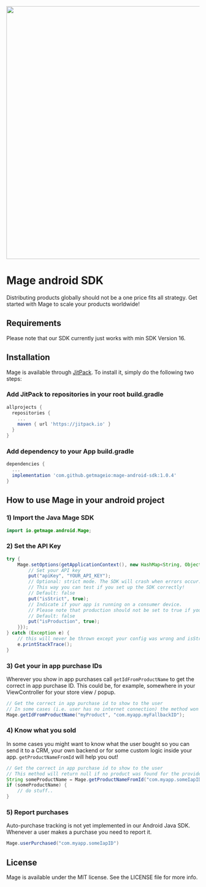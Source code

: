 <p align="center"><a href="https://www.getmage.io/"><img width="660" src="https://uploads-ssl.webflow.com/5eb96fb23eccf7fcdeb3d89f/5ef20b997a17d70677effb6f_header.svg"></a></p>

# Mage android SDK

Distributing products globally should not be a one price fits all strategy. Get started with Mage to scale your products worldwide!

## Requirements
Please note that our SDK currently just works with min SDK Version 16.

## Installation

Mage is available through [JitPack](https://jitpack.io/). To install
it, simply do the following two steps:

### Add JitPack to repositories in your root build.gradle
```gradle
allprojects {
  repositories {
    ...
    maven { url 'https://jitpack.io' }
  }
}
```

### Add dependency to your App build.gradle
```gradle
dependencies {
  ...
  implementation 'com.github.getmageio:mage-android-sdk:1.0.4'
}
```

## How to use Mage in your android project

### 1) Import the Java Mage SDK

```java
import io.getmage.android.Mage;
```

### 2) Set the API Key

```java
try {
    Mage.setOptions(getApplicationContext(), new HashMap<String, Object>() {{
        // Set your API key
        put("apiKey", "YOUR_API_KEY");
        // Optional: strict mode. The SDK will crash when errors occur.
        // This way you can test if you set up the SDK correctly!
        // Default: false
        put("isStrict", true);
        // Indicate if your app is running on a consumer device.
        // Please note that production should not be set to true if your app runs on real testing devices!
        // Default: false
        put("isProduction", true);
    }});
} catch (Exception e) {
    // this will never be thrown except your config was wrong and isStrict is set to true
    e.printStackTrace();
}
```

### 3) Get your in app purchase IDs

Wherever you show in app purchases call `getIdFromProductName` to get the correct in app purchase ID. This could be, for example, somewhere in your ViewController for your store view / popup.

```java
// Get the correct in app purchase id to show to the user
// In some cases (i.e. user has no internet connection) the method won't return anything so defining a fallback is not a bad idea!
Mage.getIdFromProductName("myProduct", "com.myapp.myFallbackID");
```

### 4) Know what you sold

In some cases you might want to know what the user bought so you can send it to a CRM,
your own backend or for some custom logic inside your app. `getProductNameFromId` will help you out!

```java
// Get the correct in app purchase id to show to the user
// This method will return null if no product was found for the provided ID
String someProductName = Mage.getProductNameFromId("com.myapp.someIapID");
if (someProductName) {
    // do stuff..
}
```

### 5) Report purchases

Auto-purchase tracking is not yet implemented in our Android Java SDK. Whenever a user makes a purchase you need to report it.

```java
Mage.userPurchased("com.myapp.someIapID")
```


## License

Mage is available under the MIT license. See the LICENSE file for more info.
